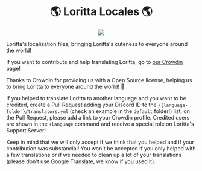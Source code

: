 <p align="center">
<h1 align="center">🌎 Loritta Locales 🌎</h1>
</p>

<p align="center">
  <a href="https://loritta.crowdin.com/loritta"><img src="https://badges.crowdin.net/e/6c10e98cefdc325e76bd33fb9952e616/localized.svg"></a>
</p>

Loritta's localization files, bringing Loritta's cuteness to everyone around the world!

If you want to contribute and help translating Loritta, go to [our Crowdin page](https://loritta.crowdin.com/loritta)!

Thanks to Crowdin for providing us with a Open Source license, helping us to bring Loritta to everyone around the world! 💫

If you helped to translate Loritta to another language and you want to be credited, create a Pull Request adding your Discord ID to the `/{language-folder}/translators.yml` (check an example in the `default` folder!) list, on the Pull Request, please add a link to your Crowdin profile. Credited users are shown in the `+language` command and receive a special role on Loritta's Support Server!

Keep in mind that we will only accept if we think that you helped and if your contribution was substancial! You won't be accepted if you only helped with a few translations or if we needed to clean up a lot of your translations (please don't use Google Translate, we know if you used it).
